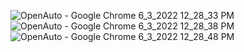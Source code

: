 ![OpenAuto - Google Chrome 6_3_2022 12_28_33 PM](https://user-images.githubusercontent.com/86047367/171803823-c0a07edf-8942-4939-bfd4-93b1ae8ed7b2.png)
![OpenAuto - Google Chrome 6_3_2022 12_28_38 PM](https://user-images.githubusercontent.com/86047367/171803847-e1d0aaa1-77a9-44d0-b7e7-6658caa087db.png)
![OpenAuto - Google Chrome 6_3_2022 12_28_48 PM](https://user-images.githubusercontent.com/86047367/171803875-70dbbcf5-69f8-4eba-93ae-45388f85d1ec.png)
